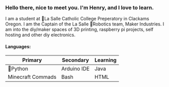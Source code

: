 
### Hello there, nice to meet you. I'm Henry, and I love to learn.

I am a student at 🏫La Salle Catholic College Preperatory in Clackams Oregon. I am the Captain of the La Salle 🤖Robotics team, Maker Industries. 
I am into the diy/maker spaces of 3D printing, raspberry pi projects, self hosting and other diy electronics.

#### Languages:
|Primary|Secondary|Learning|
|---|---|---|
|🐍Python  | Arduino IDE| Java|
|Minecraft Commads  | Bash | HTML|


<!--
**Hcech64/Hcech64** is a ✨ _special_ ✨ repository because its `README.md` (this file) appears on your GitHub profile.

Here are some ideas to get you started:

- 🔭 I’m currently working on ...
- 🌱 I’m currently learning ...
- 👯 I’m looking to collaborate on ...
- 🤔 I’m looking for help with ...
- 💬 Ask me about ...
- 📫 How to reach me: ...
- 😄 Pronouns: ...
- ⚡ Fun fact: ...
-->
